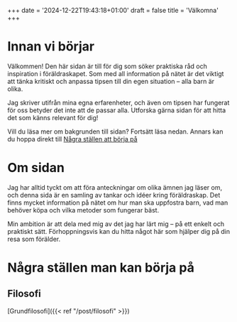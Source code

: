 +++
date = '2024-12-22T19:43:18+01:00'
draft = false
title = 'Välkomna'
+++

# Innan vi börjar
Välkommen! Den här sidan är till för dig som söker praktiska råd och inspiration i föräldraskapet. Som med all information på nätet är det viktigt att tänka kritiskt och anpassa tipsen till din egen situation – alla barn är olika.

Jag skriver utifrån mina egna erfarenheter, och även om tipsen har fungerat för oss betyder det inte att de passar alla. Utforska gärna sidan för att hitta det som känns relevant för dig!

Vill du läsa mer om bakgrunden till sidan? Fortsätt läsa nedan. Annars kan du hoppa direkt till [Några ställen att börja på](#några-ställen-man-kan-börja-på)

# Om sidan
Jag har alltid tyckt om att föra anteckningar om olika ämnen jag läser om, och denna sida är en samling av tankar och idéer kring föräldraskap. Det finns mycket information på nätet om hur man ska uppfostra barn, vad man behöver köpa och vilka metoder som fungerar bäst.

Min ambition är att dela med mig av det jag har lärt mig – på ett enkelt och praktiskt sätt. Förhoppningsvis kan du hitta något här som hjälper dig på din resa som förälder.


# Några ställen man kan börja på
## Filosofi
[Grundfilosofi]({{< ref "/post/filosofi" >}})